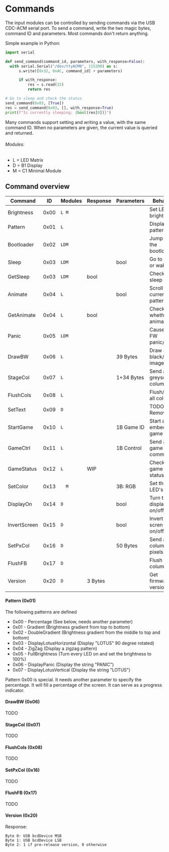 # Commands

The input modules can be controlled by sending commands via the USB CDC-ACM
serial port. To send a command, write the two magic bytes, command ID and
parameters. Most commands don't return anything.

Simple example in Python:

```python
import serial

def send_command(command_id, parameters, with_response=False):
  with serial.Serial("/dev/ttyACM0", 115200) as s:
      s.write([0x32, 0xAC, command_id] + parameters)

      if with_response:
          res = s.read(32)
          return res

# Go to sleep and check the status
send_command(0x03, [True])
res = send_command(0x03, [], with_response=True)
print(f"Is currently sleeping: {bool(res[0])}")
```

Many commands support setting and writing a value, with the same command ID.
When no parameters are given, the current value is queried and returned.

###### Modules:

- L = LED Matrix
- D = B1 Display
- M = C1 Minimal Module

## Command overview

| Command      |   ID | Modules | Response | Parameters | Behavior                 |
| ------------ | ---- | ------- | -------- | ---------- | ------------------------ |
| Brightness   | 0x00 |   `L M` |          |            | Set LED brightness       |
| Pattern      | 0x01 |   `L  ` |          |            | Display a pattern        |
| Bootloader   | 0x02 |   `LDM` |          |            | Jump to the bootloader   |
| Sleep        | 0x03 |   `LDM` |          |       bool | Go to sleep or wake up   |
| GetSleep     | 0x03 |   `LDM` |     bool |            | Check sleep state        |
| Animate      | 0x04 |   `L  ` |          |       bool | Scroll current pattern   |
| GetAnimate   | 0x04 |   `L  ` |     bool |            | Check whether animating  |
| Panic        | 0x05 |   `LDM` |          |            | Cause a FW panic/crash   |
| DrawBW       | 0x06 |   `L  ` |          |   39 Bytes | Draw a black/white image |
| StageCol     | 0x07 |   `L  ` |          | 1+34 Bytes | Send a greyscale column  |
| FlushCols    | 0x08 |   `L  ` |          |            | Flush/draw all columns   |
| SetText      | 0x09 |   ` D ` |          |            | TODO: Remove             |
| StartGame    | 0x10 |   `L  ` |          | 1B Game ID | Start an embeded game    |
| GameCtrl     | 0x11 |   `L  ` |          | 1B Control | Send a game command      |
| GameStatus   | 0x12 |   `L  ` |      WIP |            | Check the game status    |
| SetColor     | 0x13 |   `  M` |          |    3B: RGB | Set the LED's color      |
| DisplayOn    | 0x14 |   ` D ` |          |       bool | Turn the display on/off  |
| InvertScreen | 0x15 |   ` D ` |          |       bool | Invert scren on/off      |
| SetPxCol     | 0x16 |   ` D ` |          |   50 Bytes | Send a column of pixels  |
| FlushFB      | 0x17 |   ` D ` |          |            | Flush all columns        |
| Version      | 0x20 |   ` D ` |  3 Bytes |            | Get firmware version     |

#### Pattern (0x01)

The following patterns are defined

- 0x00 - Percentage (See below, needs another parameter)
- 0x01 - Gradient (Brightness gradient from top to bottom)
- 0x02 - DoubleGradient (Brightness gradient from the middle to top and bottom)
- 0x03 - DisplayLotusHorizontal (Display "LOTUS" 90 degree rotated)
- 0x04 - ZigZag (Display a zigzag pattern)
- 0x05 - FullBrightness (Turn every LED on and set the brightness to 100%)
- 0x06 - DisplayPanic (Display the string "PANIC")
- 0x07 - DisplayLotusVertical (Display the string "LOTUS")

Pattern 0x00 is special. It needs another parameter to specify the percentage.
It will fill a percentage of the screen. It can serve as a progress indicator.

#### DrawBW (0x06)
TODO

#### StageCol (0x07)
TODO

#### FlushCols (0x08)
TODO

#### SetPxCol (0x16)
TODO

#### FlushFB (0x17)
TODO

#### Version (0x20)

Response:

```
Byte 0: USB bcdDevice MSB
Byte 1: USB bcdDevice LSB
Byte 2: 1 if pre-release version, 0 otherwise
```
